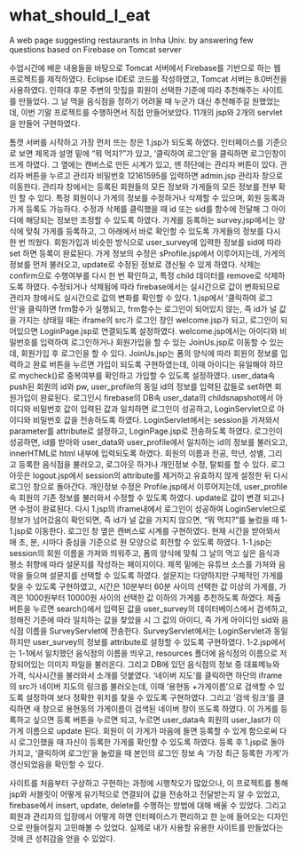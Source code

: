 # what_should_I_eat
A web page suggesting restaurants in Inha Univ. by answering few questions based on Firebase on Tomcat server

 수업시간에 배운 내용들을 바탕으로 Tomcat 서버에서 Firebase를 기반으로 하는 웹 프로젝트를 제작하였다. Eclipse IDE로 코드를 작성하였고, Tomcat 서버는 8.0버전을 사용하였다. 인하대 후문 주변의 맛집을 회원이 선택한 기준에 따라 추천해주는 사이트를 만들었다. 그 날 먹을 음식점을 정하기 어려울 때 누군가 대신 추천해주길 원했었는데, 이번 기말 프로젝트를 수행하면서 직접 만들어보았다. 11개의 jsp와 2개의 servlet을 만들어 구현하였다.
 
 톰캣 서버를 시작하고 가장 먼저 뜨는 창은 1.jsp가 되도록 하였다. 인터페이스를 기준으로 보면 제목과 설명 밑에 “뭐 먹지?”가 있고, ‘클릭하여 로그인’을 클릭하면 로그인창이 뜨게 하였다. 그 옆에는 캔버스로 만든 시계가 있고, 맨 하단에는 관리자 버튼이 있다.
 관리자 버튼을 누르고 관리자 비밀번호 12161595를 입력하면 admin.jsp 관리자 창으로 이동한다. 관리자 창에서는 등록된 회원들의 모든 정보와 가게들의 모든 정보를 전부 확인 할 수 있다. 특정 회원이나 가게의 정보를 수정하거나 삭제할 수 있으며, 회원 등록과 가게 등록도 가능하다. 수정과 삭제를 클릭했을 때 id 또는 sid를 함수에 전달해 그 아이디에 해당되는 정보만 조정할 수 있도록 하였다. 가게를 등록하는 survey.jsp에서는 양식에 맞춰 가게를 등록하고, 그 아래에서 바로 확인할 수 있도록 가게들의 정보를 다시 한 번 띄웠다. 회원가입과 비슷한 방식으로 user_survey에 입력한 정보를 sid에 따라 set 하면 등록이 완료된다. 가게 정보의 수정은 sProfile.jsp에서 이루어지는데, 가게의 정보를 먼저 불러오고, update로 수정된 정보로 갱신될 수 있게 하였다. 삭제는 confirm으로 수행여부를 다시 한 번 확인하고, 특정 child 데이터를 remove로 삭제하도록 하였다. 수정되거나 삭제됨에 따라 firebase에서는 실시간으로 값이 변화되므로 관리자 창에서도 실시간으로 값의 변화를 확인할 수 있다.
 1.jsp에서 ‘클릭하여 로그인’을 클릭하면 frm함수가 실행되고, frm함수는 로그인이 되어있지 않는, 즉 id가 널 값을 가지는 상태일 때는 iframe의 src가 로그인 창인 welcome.jsp가 되고, 로그인이 되어있으면 LoginPage.jsp로 연결되도록 설정하였다.
 welcome.jsp에서는 아이디와 비밀번호를 입력하여 로그인하거나 회원가입을 할 수 있는 JoinUs.jsp로 이동할 수 있는데, 회원가입 후 로그인을 할 수 있다. 
JoinUs.jsp는 폼의 양식에 따라 회원의 정보를 입력하고 완료 버튼을 누르면 가입이 되도록 구현하였는데, 이때 아이디는 유일해야 하므로 mycheck()로 중복여부를 확인하고 가입할 수 있도록 설정하였다. user_data속 push된 회원의 id와 pw, user_profile의 동일 id의 정보를 입력된 값들로 set하면 회원가입이 완료된다.
 로그인시 firebase의 DB속 user_data의 childsnapshot에서 아이디와 비밀번호 값이 입력된 값과 일치하면 로그인이 성공하고, LoginServlet으로 아이디와 비밀번호 값을 전송하도록 하였다. LoginServlet에서는 session을 가져와서 parameter를 attribute로 설정하고, LoginPage.jsp로 전송하도록 하였다. 로그인이 성공하면, id를 받아와 user_data와 user_profile에서 일치하는 id의 정보를 불러오고, innerHTML로 html 내부에 입력되도록 하였다. 회원의 이름과 전공, 학년, 성별, 그리고 등록한 음식점을 불러오고, 로그아웃 하거나 개인정보 수정, 탈퇴를 할 수 있다. 로그아웃은 logout.jsp에서 session의 attribute를 제거하고 유효하지 않게 설정한 뒤 다시 로그인 창으로 돌아간다. 개인정보 수정은 Profile.jsp에서 이루어지는데, user_profile속 회원의 기존 정보를 불러와서 수정할 수 있도록 하였다. update로 값이 변경 되고나면 수정이 완료된다.
 다시 1.jsp의 iframe내에서 로그인이 성공하여 LoginServlet으로 정보가 넘어갔음이 확인되면, 즉 id가 널 값을 가지지 않으면, “뭐 먹지?”를 눌렀을 때 1-1.jsp로 이동한다. 로그인 창 옆은 캔버스로 시계를 구현하였다. 현재 시간을 받아와서 매 초, 분, 시마다 중심을 기준으로 원 모양으로 회전할 수 있도록 하였다.
 1-1.jsp는 session의 회원 이름을 가져와 띄워주고, 폼의 양식에 맞춰 그 날의 먹고 싶은 음식과 평소 취향에 따라 설문지를 작성하는 페이지이다. 제목 밑에는 유튜브 소스를 가져와 음악을 들으며 설문지를 선택할 수 있도록 하였다. 설문지는 다양하지만 구체적인 가게를 찾을 수 있도록 구현하였고, 시간은 10분부터 60분 사이의 선택한 값 이상의 가게를, 가격은 1000원부터 10000원 사이의 선택한 값 이하의 가게를 추천하도록 하였다. 제출 버튼을 누르면 search()에서 입력된 값을 user_survey의 데이터베이스에서 검색하고, 정해진 기준에 따라 일치하는 값을 찾았을 시 그 값의 아이디, 즉 가게 아이디인 sid와 음식점 이름을 SurveyServlet에 전송한다. SurveyServlet에서는 LoginServlet과 동일하지만 user_survey의 정보를 attribute로 설정할 수 있도록 구현하였다.
 1-2.jsp에서는 1-1에서 일치했던 음식점의 이름을 띄우고, resources 폴더에 음식점의 이름으로 저장되어있는 이미지 파일을 불러온다. 그리고 DB에 있던 음식점의 정보 중 대표메뉴와 가격, 식사시간을 불러와서 소개를 덧붙였다. ‘네이버 지도’를 클릭하면 하단의 iframe의 src가 네이버 지도의 링크를 불러오는데, 이때 ‘용현동 +가게이름’으로 검색할 수 있도록 설정하여 보다 정확한 위치를 찾을 수 있도록 구현하였다. 그리고 ‘검색 링크’를 클릭하면 새 창으로 용현동의 가게이름이 검색된 네이버 창이 뜨도록 하였다. 이 가게를 등록하고 싶으면 등록 버튼을 누르면 되고, 누르면 user_data속 회원의 user_last가 이 가게 이름으로 update 된다. 회원이 이 가게가 마음에 들면 등록할 수 있게 함으로써 다시 로그인했을 때 자신이 등록한 가게를 확인할 수 있도록 하였다. 등록 후 1.jsp로 돌아가지고, ‘클릭하여 로그인’을 눌렀을 때 본인의 로그인 정보 속 ‘가장 최근 등록한 가게’가 갱신되었음을 확인할 수 있다.

 사이트를 처음부터 구상하고 구현하는 과정에 시행착오가 많았으나, 이 프로젝트를 통해 jsp와 서블릿이 어떻게 유기적으로 연결되어 값을 전송하고 전달받는지 알 수 있었고, firebase에서 insert,  update, delete를 수행하는 방법에 대해 배울 수 있었다. 그리고 회원과 관리자의 입장에서 어떻게 하면 인터페이스가 편리하고 한 눈에 들어오는 디자인으로 만들어질지 고민해볼 수 있었다. 실제로 내가 사용할 유용한 사이트를 만들었다는 것에 큰 성취감을 얻을 수 있었다.
